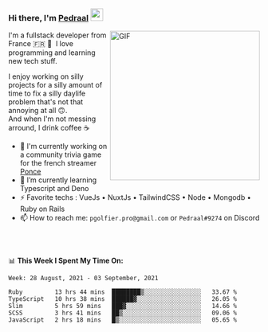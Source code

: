 ### Hi there, I'm <a href="https://pedraal.dev" target="_blank">Pedraal</a> <img src="https://media.giphy.com/media/hvRJCLFzcasrR4ia7z/giphy.gif" width="25px">
<img align="right" alt="GIF" src="https://pedraal.dev/avatar.png" width="300" height="300" />

I'm a fullstack developer from France 🇫🇷 🥖 &nbsp;I love programming and learning new
tech stuff.

I enjoy working on silly projects for a silly amount of time to fix a
silly daylife problem that's not that annoying at all 🙃.
<br>And when I'm not messing arround, I drink coffee ☕

- 🔭  I'm currently working on a community trivia game for the french streamer <a href="https://twitch.tv/ponce" target="_blank">Ponce</a>
- 🌱 I’m currently learning Typescript and Deno
- ⚡ Favorite techs : VueJs &bull; NuxtJs &bull; TailwindCSS &bull; Node &bull; Mongodb &bull; Ruby on Rails
- 📫 How to reach me: `pgolfier.pro@gmail.com` or `Pedraal#9274` on Discord

<br>
<br>

📊 **This Week I Spent My Time On:**
<!--START_SECTION:waka-->
```text
Week: 28 August, 2021 - 03 September, 2021

Ruby         13 hrs 44 mins  ████████▒░░░░░░░░░░░░░░░░   33.67 % 
TypeScript   10 hrs 38 mins  ██████▓░░░░░░░░░░░░░░░░░░   26.05 % 
Slim         5 hrs 59 mins   ███▓░░░░░░░░░░░░░░░░░░░░░   14.66 % 
SCSS         3 hrs 41 mins   ██▒░░░░░░░░░░░░░░░░░░░░░░   09.06 % 
JavaScript   2 hrs 18 mins   █▒░░░░░░░░░░░░░░░░░░░░░░░   05.65 % 
```
<!--END_SECTION:waka-->
